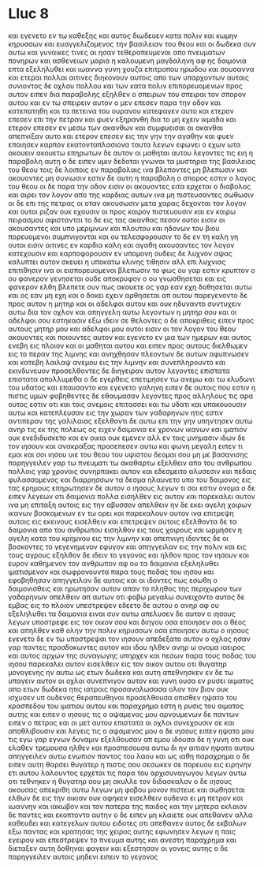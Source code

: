 # Lluc 8
και εγενετο εν τω καθεξης και αυτος διωδευεν κατα πολιν και κωμην κηρυσσων και ευαγγελιζομενος την βασιλειαν του θεου και οι δωδεκα συν αυτω
και γυναικες τινες αι ησαν τεθεραπευμεναι απο πνευματων πονηρων και ασθενειων μαρια η καλουμενη μαγδαληνη αφ ης δαιμονια επτα εξεληλυθει
και ιωαννα γυνη χουζα επιτροπου ηρωδου και σουσαννα  και ετεραι πολλαι αιτινες διηκονουν αυτοις απο των υπαρχοντων αυταις
συνιοντος δε οχλου πολλου και των κατα πολιν επιπορευομενων προς αυτον ειπεν δια παραβολης
εξηλθεν ο σπειρων του σπειραι τον σπορον αυτου και εν τω σπειρειν αυτον ο μεν επεσεν παρα την οδον και κατεπατηθη και τα πετεινα του ουρανου κατεφαγεν αυτο
και ετερον επεσεν επι την πετραν και φυεν εξηρανθη δια το μη εχειν ικμαδα
και ετερον επεσεν εν μεσω των ακανθων και συμφυεισαι αι ακανθαι απεπνιξαν αυτο
και ετερον επεσεν εις την γην την αγαθην και φυεν εποιησεν καρπον εκατονταπλασιονα ταυτα λεγων εφωνει ο εχων ωτα ακουειν ακουετω
επηρωτων δε αυτον οι μαθηται αυτου λεγοντες τις ειη η παραβολη αυτη
ο δε ειπεν υμιν δεδοται γνωναι τα μυστηρια της βασιλειας του θεου τοις δε λοιποις εν παραβολαις ινα βλεποντες μη βλεπωσιν και ακουοντες μη συνιωσιν
εστιν δε αυτη η παραβολη ο σπορος εστιν ο λογος του θεου
οι δε παρα την οδον εισιν οι ακουοντες ειτα ερχεται ο διαβολος και αιρει τον λογον απο της καρδιας αυτων ινα μη πιστευσαντες σωθωσιν
οι δε επι της πετρας οι οταν ακουσωσιν μετα χαρας δεχονται τον λογον και ουτοι ριζαν ουκ εχουσιν οι προς καιρον πιστευουσιν και εν καιρω πειρασμου αφιστανται
το δε εις τας ακανθας πεσον ουτοι εισιν οι ακουσαντες και υπο μεριμνων και πλουτου και ηδονων του βιου πορευομενοι συμπνιγονται και ου τελεσφορουσιν
το δε εν τη καλη γη ουτοι εισιν οιτινες εν καρδια καλη και αγαθη ακουσαντες τον λογον κατεχουσιν και καρποφορουσιν εν υπομονη
ουδεις δε λυχνον αψας καλυπτει αυτον σκευει η υποκατω κλινης τιθησιν αλλ επι λυχνιας επιτιθησιν ινα οι εισπορευομενοι βλεπωσιν το φως
ου γαρ εστιν κρυπτον ο ου φανερον γενησεται ουδε αποκρυφον ο ου γνωσθησεται και εις φανερον ελθη
βλεπετε ουν πως ακουετε ος γαρ εαν εχη δοθησεται
 αυτω και ος εαν μη εχη και ο δοκει εχειν αρθησεται απ αυτου
παρεγενοντο δε προς αυτον η μητηρ και οι αδελφοι αυτου και ουκ ηδυναντο συντυχειν αυτω δια τον οχλον
και απηγγελη αυτω λεγοντων η μητηρ σου και οι αδελφοι σου εστηκασιν εξω ιδειν σε θελοντες
ο δε αποκριθεις ειπεν προς αυτους μητηρ μου και αδελφοι μου ουτοι εισιν οι τον λογον του θεου ακουοντες και ποιουντες αυτον
και εγενετο εν μια των ημερων και αυτος ενεβη εις πλοιον και οι μαθηται αυτου και ειπεν προς αυτους διελθωμεν εις το περαν της λιμνης και ανηχθησαν
πλεοντων δε αυτων αφυπνωσεν και κατεβη λαιλαψ ανεμου εις την λιμνην και συνεπληρουντο και εκινδυνευον
προσελθοντες δε διηγειραν αυτον λεγοντες επιστατα επιστατα απολλυμεθα ο δε εγερθεις επετιμησεν τω ανεμω και τω κλυδωνι του υδατος και επαυσαντο και εγενετο γαληνη
ειπεν δε αυτοις που εστιν η πιστις υμων φοβηθεντες δε εθαυμασαν λεγοντες προς αλληλους τις αρα ουτος εστιν οτι και τοις ανεμοις επιτασσει και τω υδατι και υπακουουσιν αυτω
και κατεπλευσαν εις την χωραν των γαδαρηνων ητις εστιν αντιπεραν της γαλιλαιας
εξελθοντι δε αυτω επι την γην υπηντησεν αυτω ανηρ τις εκ της πολεως ος ειχεν δαιμονια εκ χρονων ικανων και ιματιον ουκ ενεδιδυσκετο και εν οικια ουκ εμενεν αλλ εν τοις μνημασιν
ιδων δε τον ιησουν και ανακραξας προσεπεσεν αυτω και φωνη μεγαλη ειπεν τι εμοι και σοι ιησου υιε του θεου του υψιστου δεομαι σου μη με βασανισης
παρηγγειλεν γαρ τω πνευματι τω ακαθαρτω εξελθειν απο του ανθρωπου πολλοις γαρ χρονοις συνηρπακει αυτον και εδεσμειτο αλυσεσιν και πεδαις φυλασσομενος και διαρρησσων τα δεσμα ηλαυνετο υπο του δαιμονος εις τας ερημους
επηρωτησεν δε αυτον ο ιησους λεγων τι σοι εστιν ονομα ο δε ειπεν λεγεων οτι δαιμονια πολλα εισηλθεν εις αυτον
και παρεκαλει αυτον ινα μη επιταξη αυτοις εις την αβυσσον απελθειν
ην δε εκει αγελη χοιρων ικανων βοσκομενων εν τω ορει και παρεκαλουν αυτον ινα επιτρεψη αυτοις εις εκεινους εισελθειν και επετρεψεν αυτοις
εξελθοντα δε τα δαιμονια απο του ανθρωπου εισηλθον εις τους χοιρους και ωρμησεν η αγελη κατα του κρημνου εις την λιμνην και απεπνιγη
ιδοντες δε οι βοσκοντες το γεγενημενον εφυγον και απηγγειλαν εις την πολιν και εις τους αγρους
εξηλθον δε ιδειν το γεγονος και ηλθον προς τον ιησουν και ευρον καθημενον τον ανθρωπον αφ ου τα δαιμονια εξεληλυθει ιματισμενον και σωφρονουντα παρα τους ποδας του ιησου και εφοβηθησαν
απηγγειλαν δε αυτοις και οι ιδοντες πως εσωθη ο δαιμονισθεις
και ηρωτησαν αυτον απαν το πληθος της περιχωρου των γαδαρηνων απελθειν απ αυτων οτι φοβω μεγαλω συνειχοντο αυτος δε εμβας εις το πλοιον υπεστρεψεν
εδεετο δε αυτου ο ανηρ αφ ου εξεληλυθει τα δαιμονια ειναι συν αυτω απελυσεν δε αυτον ο ιησους λεγων
υποστρεφε εις τον οικον σου και διηγου οσα εποιησεν σοι ο θεος και απηλθεν καθ ολην την πολιν κηρυσσων οσα εποιησεν αυτω ο ιησους
εγενετο δε εν τω υποστρεψαι τον ιησουν απεδεξατο αυτον ο οχλος ησαν γαρ παντες προσδοκωντες αυτον
και ιδου ηλθεν ανηρ ω ονομα ιαειρος και αυτος αρχων της συναγωγης υπηρχεν και πεσων παρα τους ποδας του ιησου παρεκαλει αυτον εισελθειν εις τον οικον αυτου
οτι θυγατηρ μονογενης ην αυτω ως ετων δωδεκα και αυτη  απεθνησκεν εν δε τω υπαγειν αυτον οι οχλοι συνεπνιγον αυτον
και γυνη ουσα εν ρυσει αιματος απο ετων δωδεκα ητις ιατροις προσαναλωσασα ολον τον βιον ουκ ισχυσεν υπ ουδενος θεραπευθηναι
προσελθουσα οπισθεν ηψατο του κρασπεδου του ιματιου αυτου και παραχρημα εστη η ρυσις του αιματος αυτης
και ειπεν ο ιησους τις ο αψαμενος μου αρνουμενων δε παντων ειπεν ο πετρος και οι μετ αυτου επιστατα οι οχλοι συνεχουσιν σε και αποθλιβουσιν και λεγεις τις ο αψαμενος μου
ο δε ιησους ειπεν ηψατο μου τις εγω γαρ εγνων δυναμιν εξελθουσαν απ εμου
ιδουσα δε η γυνη οτι ουκ ελαθεν τρεμουσα ηλθεν και προσπεσουσα αυτω δι ην αιτιαν ηψατο αυτου απηγγειλεν αυτω ενωπιον παντος του λαου και ως ιαθη παραχρημα
ο δε ειπεν αυτη θαρσει θυγατερ η πιστις σου σεσωκεν σε πορευου εις ειρηνην
ετι αυτου λαλουντος ερχεται τις παρα του αρχισυναγωγου λεγων αυτω οτι τεθνηκεν η θυγατηρ σου μη σκυλλε τον διδασκαλον
ο δε ιησους ακουσας απεκριθη αυτω λεγων μη φοβου μονον πιστευε και σωθησεται
ελθων δε εις την οικιαν ουκ αφηκεν εισελθειν ουδενα ει μη πετρον και ιωαννην και ιακωβον και τον πατερα της παιδος και την μητερα
εκλαιον δε παντες και εκοπτοντο αυτην ο δε ειπεν μη κλαιετε ουκ απεθανεν αλλα καθευδει
και κατεγελων αυτου ειδοτες οτι απεθανεν
αυτος δε εκβαλων εξω παντας και κρατησας της χειρος αυτης εφωνησεν λεγων η παις εγειρου
και επεστρεψεν το πνευμα αυτης και ανεστη παραχρημα και διεταξεν αυτη δοθηναι φαγειν
και εξεστησαν οι γονεις αυτης ο δε παρηγγειλεν αυτοις μηδενι ειπειν το γεγονος
